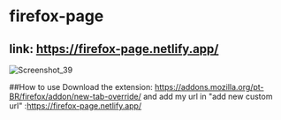 # firefox-page

## link: https://firefox-page.netlify.app/

![Screenshot_39](https://user-images.githubusercontent.com/102667323/234117494-5f161086-09fe-4e40-82ab-e3650e3b39a5.png)

##How to use
Download the extension: https://addons.mozilla.org/pt-BR/firefox/addon/new-tab-override/
and add my url in "add new custom url" :https://firefox-page.netlify.app/
